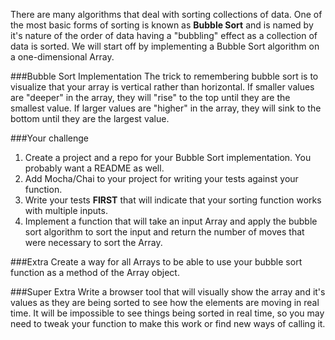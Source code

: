 There are many algorithms that deal with sorting collections of data. One of the most basic forms of sorting is known as __Bubble Sort__ and is named by it's nature of the order of data having a "bubbling" effect as a collection of data is sorted. We will start off by implementing a Bubble Sort algorithm on a one-dimensional Array.

###Bubble Sort Implementation
The trick to remembering bubble sort is to visualize that your array is vertical rather than horizontal. If smaller values are "deeper" in the array, they will "rise" to the top until they are the smallest value. If larger values are "higher" in the array, they will sink to the bottom until they are the largest value.

###Your challenge
1. Create a project and a repo for your Bubble Sort implementation. You probably want a README as well.
2. Add Mocha/Chai to your project for writing your tests against your function.
3. Write your tests __FIRST__ that will indicate that your sorting function works with multiple inputs.
4. Implement a function that will take an input Array and apply the bubble sort algorithm to sort the input and return the number of moves that were necessary to sort the Array.

###Extra
Create a way for all Arrays to be able to use your bubble sort function as a method of the Array object.

###Super Extra
Write a browser tool that will visually show the array and it's values as they are being sorted to see how the elements are moving in real time. It will be impossible to see things being sorted in real time, so you may need to tweak your function to make this work or find new ways of calling it.
